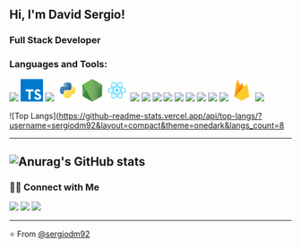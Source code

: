 <h2> Hi, I'm David Sergio! 
 </br> 


 
### Full Stack Developer 



### Languages and Tools:
<code><img height="40" src="https://user-images.githubusercontent.com/25181517/117447155-6a868a00-af3d-11eb-9cfe-245df15c9f3f.png"></code>
<code><img height="40" src="https://raw.githubusercontent.com/github/explore/80688e429a7d4ef2fca1e82350fe8e3517d3494d/topics/typescript/typescript.png"></code>
<code><img height="40" src="https://w7.pngwing.com/pngs/468/272/png-transparent-java-platform-enterprise-edition-computer-icons-java-api-for-restful-web-services-java-miscellaneous-text-logo-thumbnail.png"></code>
<code><img height="40" src="https://raw.githubusercontent.com/github/explore/80688e429a7d4ef2fca1e82350fe8e3517d3494d/topics/python/python.png"></code>
<code><img height="40" src="https://raw.githubusercontent.com/github/explore/80688e429a7d4ef2fca1e82350fe8e3517d3494d/topics/nodejs/nodejs.png"></code>
<code><img height="40" src="https://raw.githubusercontent.com/github/explore/80688e429a7d4ef2fca1e82350fe8e3517d3494d/topics/react/react.png"></code>
<code><img height="40" src="https://nextjs.org/favicon.ico"></code>
<code><img height="40" src="https://docs.nestjs.com/assets/logo-small-gradient.svg"></code>
<code><img height="40" src="https://spring.io/img/projects/spring-boot.svg"></code>
<code><img height="40" src="https://expressjs.com/images/favicon.png"></code>
<code><img height="40" src="https://fastapi.tiangolo.com/img/favicon.png"></code>
<code><img height="40" src="https://user-images.githubusercontent.com/25181517/187896150-cc1dcb12-d490-445c-8e4d-1275cd2388d6.png"></code>
<code><img height="40" src="https://zustand-demo.pmnd.rs/favicon.ico"></code>
<code><img height="40" src="https://www.postgresql.org/favicon.ico"></code>
<code><img height="40" src="https://www.mongodb.com/assets/images/global/favicon.ico"></code>
<code><img height="40" src="https://raw.githubusercontent.com/github/explore/80688e429a7d4ef2fca1e82350fe8e3517d3494d/topics/firebase/firebase.png"></code>
<code><img height="40" src="https://tailwindcss.com/favicons/favicon.ico"></code>


![Top Langs](https://github-readme-stats.vercel.app/api/top-langs/?username=sergiodm92&layout=compact&theme=onedark&langs_count=8


  

  

---------------




![Anurag's GitHub stats](https://github-readme-stats.vercel.app/api?username=sergiodm92&theme=onedark&show_icons=true)
------------------------------------------
<h3> 🤝🏻 Connect with Me </h3>
<code><a href="https://sergiodmfullstack.vercel.app/"><img height="40" src="https://cdn-icons-png.flaticon.com/512/1454/1454827.png"></a></code>
<code><a href="https://www.linkedin.com/in/sergio-david-full-stack/"><img height="55" src="https://static.vecteezy.com/system/resources/previews/018/930/480/non_2x/linkedin-logo-linkedin-icon-transparent-free-png.png"></a></code>
<code><a href="mailto:crgiodm@gmail.com"><img height="40" src="https://cdn-icons-png.flaticon.com/512/281/281769.png"></a></code>
<hr>


⭐️ From [@sergiodm92](https://github.com/sergiodm92)

